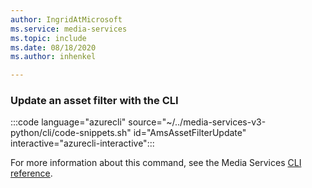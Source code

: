 ```yaml
---
author: IngridAtMicrosoft
ms.service: media-services 
ms.topic: include
ms.date: 08/18/2020
ms.author: inhenkel

---
```


<!--Update an asset filter CLI-->

### Update an asset filter with the CLI

:::code language="azurecli" source="~/../media-services-v3-python/cli/code-snippets.sh" id="AmsAssetFilterUpdate" interactive="azurecli-interactive":::

For more information about this command, see the Media Services [CLI reference](/cli/azure/ams/asset-filter?view=azure-cli-latest#az-ams-asset-filter-update).
